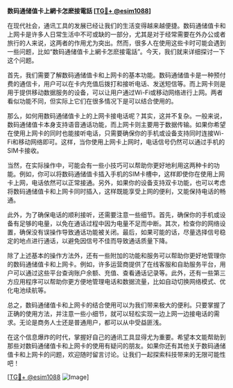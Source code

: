 **数码通储值卡上網卡怎麽接電話 [[TG💪+ @esim1088](https://t.me/s/esim1088)]**

在现代社会，通讯工具的发展已经让我们的生活变得越来越便捷。数码通储值卡和上网卡是许多人日常生活中不可或缺的一部分，尤其是对于经常需要在外办公或者旅行的人来说，这两者的作用尤为突出。然而，很多人在使用这些卡时可能会遇到一些问题，比如“数码通储值卡上網卡怎麽接電話”。今天，我们就来详细探讨一下这个问题。

首先，我们需要了解数码通储值卡和上网卡的基本功能。数码通储值卡是一种预付费的通信卡，用户可以在卡内充值后拨打和接听电话、发送短信等。而上网卡则是用于提供移动数据服务的设备，可以让用户通过Wi-Fi或移动网络进行上网。两者看似功能不同，但实际上它们在很多情况下是可以结合使用的。

那么，如何用数码通储值卡上的上网卡接电话呢？其实，这并不复杂。一般来说，数码通储值卡本身支持语音通话功能，而上网卡则主要用于数据传输。如果你希望在使用上网卡的同时也能接听电话，只需要确保你的手机或设备支持同时连接Wi-Fi和移动网络即可。这样，当你使用上网卡上网时，电话信号仍然可以通过手机的SIM卡接收。

当然，在实际操作中，可能会有一些小技巧可以帮助你更好地利用这两种卡的功能。例如，你可以将数码通储值卡插入手机的SIM卡槽中，这样即使你在使用上网卡上网，电话依然可以正常接通。另外，如果你的设备支持双卡功能，也可以考虑将数码通储值卡和上网卡同时插入，这样既能享受上网的便利，又能保持电话的畅通。

此外，为了确保电话的顺利接听，还需要注意一些细节。首先，确保你的手机或设备有足够的电量，以免在通话过程中因为电量不足而中断。其次，检查你的网络设置，确保没有误操作导致通话功能被关闭。最后，如果可能的话，尽量选择信号稳定的地点进行通话，以避免因信号不佳而导致通话质量下降。

除了上述基本的操作方法外，还有一些附加的功能和服务可以帮助你更好地管理你的数码通储值卡和上网卡。例如，许多运营商提供了在线客服和自助服务平台，用户可以通过这些平台查询账户余额、充值、查看通话记录等。此外，还有一些第三方应用程序可以帮助你更方便地管理电话和数据流量，比如自动切换网络模式、优化电池续航等。

总之，数码通储值卡和上网卡的结合使用可以为我们带来极大的便利。只要掌握了正确的使用方法，并注意一些小细节，就可以轻松实现一边上网一边接电话的需求。无论是商务人士还是普通用户，都可以从中受益匪浅。

在这个信息爆炸的时代，掌握好自己的通讯工具显得尤为重要。希望本文能帮助到那些对数码通储值卡和上网卡的使用有疑问的朋友。如果你还有其他关于数码通储值卡和上网卡的问题，欢迎随时留言讨论。让我们一起探索科技带来的无限可能性吧！

[[TG💪+ @esim1088](https://t.me/s/esim1088) ![Image](https://i.postimg.cc/4NQfJmqS/Snipaste-2025-05-13-00-14-12.png)]